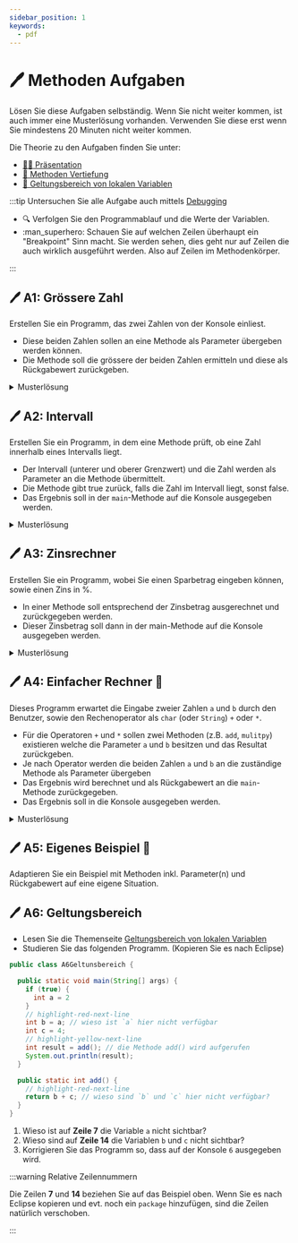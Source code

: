 ```yaml
---
sidebar_position: 1
keywords:
  - pdf
---
```


# 🖊️ Methoden Aufgaben

Lösen Sie diese Aufgaben selbständig. Wenn Sie nicht weiter kommen, ist auch immer
eine Musterlösung vorhanden. Verwenden Sie diese erst wenn Sie mindestens 20 Minuten
nicht weiter kommen.

Die Theorie zu den Aufgaben finden Sie unter:

- [:man_teacher: Präsentation](/docs/woche04/4a-methoden-fehleranalyse/index.md#manteacher-präsentation)
- [:open_book: Methoden Vertiefung](/docs/woche04/4a-methoden-fehleranalyse/methoden.md)
- [:open_book: Geltungsbereich von lokalen Variablen](/docs/woche04/4a-methoden-fehleranalyse/geltungsbereich-variablen.md)

:::tip Untersuchen Sie alle Aufgabe auch mittels [Debugging](/docs/woche03/debugging.md)

- :mag: Verfolgen Sie den Programmablauf und die Werte der Variablen.
- :man_superhero: Schauen Sie auf welchen Zeilen überhaupt ein "Breakpoint" Sinn macht.
Sie werden sehen, dies geht nur auf Zeilen die auch wirklich ausgeführt werden.
Also auf Zeilen im Methodenkörper.

:::

## :pen: A1: Grössere Zahl

Erstellen Sie ein Programm, das zwei Zahlen von der Konsole einliest.

- Diese beiden Zahlen sollen an eine Methode als Parameter übergeben werden
  können.
- Die Methode soll die grössere der beiden Zahlen ermitteln und diese als
  Rückgabewert zurückgeben.

<details>
<summary>Musterlösung</summary>

```java title="A1EvaluateBiggerNumber.java"
import mytools.StdInput;

public class A1EvaluateBiggerNumber {

  public static void main(String[] args) {
    System.out.print("Input value 1: ");
    int number1 = StdInput.readInt();

    System.out.print("Input value 2: ");
    int number2 = StdInput.readInt();

    int biggerNumber = evaluate(number1, number2);
    System.out.println("Die grössere Zahl ist: " + biggerNumber);
  }

  public static int evaluate(int value1, int value2) {
    if (value1 > value2) {
      return value1;
    } else {
      return value2;
    }
  }
}
```

</details>

## :pen: A2: Intervall

Erstellen Sie ein Programm, in dem eine Methode prüft, ob eine Zahl innerhalb
eines Intervalls liegt.

- Der Intervall (unterer und oberer Grenzwert) und die Zahl werden als Parameter
  an die Methode übermittelt.
- Die Methode gibt true zurück, falls die Zahl im Intervall liegt, sonst false.
- Das Ergebnis soll in der `main`-Methode auf die Konsole ausgegeben werden.

<details>
<summary>Musterlösung</summary>

```java title="A2Intervall.java"
import mytools.StdInput;

public class A2Intervall {

  public static void main(String[] args) {
    int min = 1;
    int max = 10;

    System.out.print("Input value: ");
    int number = StdInput.readInt();

    boolean inRange = isInRange(min, max, number);
    System.out.println("Ist im Intervall: " + inRange);
  }

  public static boolean isInRange(int minimum, int maximum, int value) {
    return value >= minimum && value <= maximum;
  }
}
```

</details>

## :pen: A3: Zinsrechner

Erstellen Sie ein Programm, wobei Sie einen Sparbetrag eingeben können, sowie
einen Zins in %.

- In einer Methode soll entsprechend der Zinsbetrag ausgerechnet und
  zurückgegeben werden.
- Dieser Zinsbetrag soll dann in der main-Methode auf die Konsole ausgegeben
  werden.

<details>
<summary>Musterlösung</summary>

```java title="A3InterestCalculator.java"
import mytools.StdInput;

public class A3InterestCalculator {

  public static void main(String[] args) {
    double amount = StdInput.readDouble("Betrag eingeben: ");
    double interestRate = StdInput.readDouble("Zinssatz in % eingeben: ");

    double interest = calcInterest(amount, interestRate);
    System.out.println("Der Zinsbetrag beträgt: " + interest);
  }

  public static double calcInterest(double amount, double interestRate) {
    return (amount / 100) * interestRate;
  }
}
```

</details>

## :pen: A4: Einfacher Rechner :rocket:

Dieses Programm erwartet die Eingabe zweier Zahlen `a` und `b` durch den
Benutzer, sowie den Rechenoperator als `char` (oder `String`) `+` oder `*`.

- Für die Operatoren `+` und `*` sollen zwei Methoden (z.B. `add`, `mulitpy`)
  existieren welche die Parameter `a` und `b` besitzen und das Resultat
  zurückgeben.
- Je nach Operator werden die beiden Zahlen `a` und `b` an die zuständige
  Methode als Parameter übergeben
- Das Ergebnis wird berechnet und als Rückgabewert an die `main`-Methode
  zurückgegeben.
- Das Ergebnis soll in die Konsole ausgegeben werden.

<details>
<summary>Musterlösung</summary>

```java title="A4SimpleCalculator.java"
import mytools.StdInput;

public class A4SimpleCalculator {

  public static void main(String[] args) {
    // Delarierung / Initialisierung der Variablen
    int a = 0;
    int b = 0;
    int result = 0;
    char operator;

    // Einlesen der Werte
    System.out.println("Bitte erste Zahl eingeben:");
    a = StdInput.readInt();
    System.out.println("Bitte zweite Zahl eingeben:");
    b = StdInput.readInt();
    System.out.println("Welche Operation wollen Sie ausführen: + *");
    operator = StdInput.readChar(); // INFO: auch möglich als String

    // Operator prüfen und Resultat entsprechend berechnen
    if (operator == '+') { // INFO: Wenn string dann `equals`
      result = add(a, b);
    } else if (operator == '*') { // INFO: Wenn string dann `equals`
      result = multiply(a, b);
    }

    // Resultat ausgeben
    System.out.println("Das Resultat ist " + result);
  }

  public static int add(int a, int b) {
    return a + b;
  }

  public static int multiply(int a, int b) {
    return a * b;
  }
}
```

</details>

## :pen: A5: Eigenes Beispiel :star2:

Adaptieren Sie ein Beispiel mit Methoden inkl. Parameter(n) und Rückgabewert auf eine eigene Situation.

## :pen: A6: Geltungsbereich

- Lesen Sie die Themenseite [Geltungsbereich von lokalen Variablen](/docs/woche04/4a-methoden-fehleranalyse/geltungsbereich-variablen.md)
- Studieren Sie das folgenden Programm. (Kopieren Sie es nach Eclipse)

```java title="A6Geltunsbereich.java" showLineNumbers
public class A6Geltunsbereich {

  public static void main(String[] args) {
    if (true) {
      int a = 2
    }
    // highlight-red-next-line
    int b = a; // wieso ist `a` hier nicht verfügbar
    int c = 4;
    // highlight-yellow-next-line
    int result = add(); // die Methode add() wird aufgerufen
    System.out.println(result);
  }

  public static int add() {
    // highlight-red-next-line
    return b + c; // wieso sind `b` und `c` hier nicht verfügbar?
  }
}
```

1. Wieso ist auf **Zeile 7** die Variable `a` nicht sichtbar?
2. Wieso sind auf **Zeile 14** die Variablen `b` und `c` nicht sichtbar?
3. Korrigieren Sie das Programm so, dass auf der Konsole `6` ausgegeben wird.

:::warning Relative Zeilennummern

Die Zeilen **7** und **14** beziehen Sie auf das Beispiel oben.
Wenn Sie es nach Eclipse kopieren und evt. noch ein `package` hinzufügen,
sind die Zeilen natürlich verschoben.

:::
